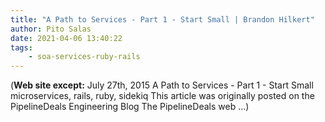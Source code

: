 ```yaml
---
title: "A Path to Services - Part 1 - Start Small | Brandon Hilkert"
author: Pito Salas
date: 2021-04-06 13:40:22
tags:
    - soa-services-ruby-rails
---
```



(**Web site except:** July 27th, 2015 A Path to Services - Part 1 - Start Small microservices, rails, ruby, sidekiq This article was originally posted on the PipelineDeals Engineering Blog The PipelineDeals web …) 
